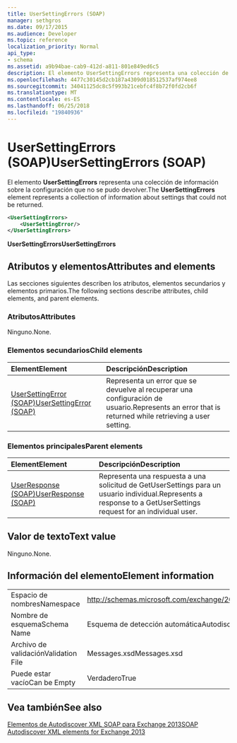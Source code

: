 ```yaml
---
title: UserSettingErrors (SOAP)
manager: sethgros
ms.date: 09/17/2015
ms.audience: Developer
ms.topic: reference
localization_priority: Normal
api_type:
- schema
ms.assetid: a9b94bae-cab9-412d-a811-801e849ed6c5
description: El elemento UserSettingErrors representa una colección de información sobre la configuración que no se pudo devolver.
ms.openlocfilehash: 4477c30145d2cb187a4309d018512537af974ee8
ms.sourcegitcommit: 34041125dc8c5f993b21cebfc4f8b72f0fd2cb6f
ms.translationtype: MT
ms.contentlocale: es-ES
ms.lasthandoff: 06/25/2018
ms.locfileid: "19840936"
---
```

# <a name="usersettingerrors-soap"></a><span data-ttu-id="204fd-103">UserSettingErrors (SOAP)</span><span class="sxs-lookup"><span data-stu-id="204fd-103">UserSettingErrors (SOAP)</span></span>

<span data-ttu-id="204fd-104">El elemento **UserSettingErrors** representa una colección de información sobre la configuración que no se pudo devolver.</span><span class="sxs-lookup"><span data-stu-id="204fd-104">The **UserSettingErrors** element represents a collection of information about settings that could not be returned.</span></span> 
  
```XML
<UserSettingErrors>
    <UserSettingError/>
</UserSettingErrors>
```

 <span data-ttu-id="204fd-105">**UserSettingErrors**</span><span class="sxs-lookup"><span data-stu-id="204fd-105">**UserSettingErrors**</span></span>
## <a name="attributes-and-elements"></a><span data-ttu-id="204fd-106">Atributos y elementos</span><span class="sxs-lookup"><span data-stu-id="204fd-106">Attributes and elements</span></span>

<span data-ttu-id="204fd-107">Las secciones siguientes describen los atributos, elementos secundarios y elementos primarios.</span><span class="sxs-lookup"><span data-stu-id="204fd-107">The following sections describe attributes, child elements, and parent elements.</span></span>
  
### <a name="attributes"></a><span data-ttu-id="204fd-108">Atributos</span><span class="sxs-lookup"><span data-stu-id="204fd-108">Attributes</span></span>

<span data-ttu-id="204fd-109">Ninguno.</span><span class="sxs-lookup"><span data-stu-id="204fd-109">None.</span></span>
  
### <a name="child-elements"></a><span data-ttu-id="204fd-110">Elementos secundarios</span><span class="sxs-lookup"><span data-stu-id="204fd-110">Child elements</span></span>

|<span data-ttu-id="204fd-111">**Element**</span><span class="sxs-lookup"><span data-stu-id="204fd-111">**Element**</span></span>|<span data-ttu-id="204fd-112">**Descripción**</span><span class="sxs-lookup"><span data-stu-id="204fd-112">**Description**</span></span>|
|:-----|:-----|
|[<span data-ttu-id="204fd-113">UserSettingError (SOAP)</span><span class="sxs-lookup"><span data-stu-id="204fd-113">UserSettingError (SOAP)</span></span>](usersettingerror-soap.md) <br/> |<span data-ttu-id="204fd-114">Representa un error que se devuelve al recuperar una configuración de usuario.</span><span class="sxs-lookup"><span data-stu-id="204fd-114">Represents an error that is returned while retrieving a user setting.</span></span>  <br/> |
   
### <a name="parent-elements"></a><span data-ttu-id="204fd-115">Elementos principales</span><span class="sxs-lookup"><span data-stu-id="204fd-115">Parent elements</span></span>

|<span data-ttu-id="204fd-116">**Element**</span><span class="sxs-lookup"><span data-stu-id="204fd-116">**Element**</span></span>|<span data-ttu-id="204fd-117">**Descripción**</span><span class="sxs-lookup"><span data-stu-id="204fd-117">**Description**</span></span>|
|:-----|:-----|
|[<span data-ttu-id="204fd-118">UserResponse (SOAP)</span><span class="sxs-lookup"><span data-stu-id="204fd-118">UserResponse (SOAP)</span></span>](userresponse-soap.md) <br/> |<span data-ttu-id="204fd-119">Representa una respuesta a una solicitud de GetUserSettings para un usuario individual.</span><span class="sxs-lookup"><span data-stu-id="204fd-119">Represents a response to a GetUserSettings request for an individual user.</span></span>  <br/> |
   
## <a name="text-value"></a><span data-ttu-id="204fd-120">Valor de texto</span><span class="sxs-lookup"><span data-stu-id="204fd-120">Text value</span></span>

<span data-ttu-id="204fd-121">Ninguno.</span><span class="sxs-lookup"><span data-stu-id="204fd-121">None.</span></span>
  
## <a name="element-information"></a><span data-ttu-id="204fd-122">Información del elemento</span><span class="sxs-lookup"><span data-stu-id="204fd-122">Element information</span></span>

|||
|:-----|:-----|
|<span data-ttu-id="204fd-123">Espacio de nombres</span><span class="sxs-lookup"><span data-stu-id="204fd-123">Namespace</span></span>  <br/> |http://schemas.microsoft.com/exchange/2010/Autodiscover  <br/> |
|<span data-ttu-id="204fd-124">Nombre de esquema</span><span class="sxs-lookup"><span data-stu-id="204fd-124">Schema Name</span></span>  <br/> |<span data-ttu-id="204fd-125">Esquema de detección automática</span><span class="sxs-lookup"><span data-stu-id="204fd-125">Autodiscover schema</span></span>  <br/> |
|<span data-ttu-id="204fd-126">Archivo de validación</span><span class="sxs-lookup"><span data-stu-id="204fd-126">Validation File</span></span>  <br/> |<span data-ttu-id="204fd-127">Messages.xsd</span><span class="sxs-lookup"><span data-stu-id="204fd-127">Messages.xsd</span></span>  <br/> |
|<span data-ttu-id="204fd-128">Puede estar vacío</span><span class="sxs-lookup"><span data-stu-id="204fd-128">Can be Empty</span></span>  <br/> |<span data-ttu-id="204fd-129">Verdadero</span><span class="sxs-lookup"><span data-stu-id="204fd-129">True</span></span>  <br/> |
   
## <a name="see-also"></a><span data-ttu-id="204fd-130">Vea también</span><span class="sxs-lookup"><span data-stu-id="204fd-130">See also</span></span>



[<span data-ttu-id="204fd-131">Elementos de Autodiscover XML SOAP para Exchange 2013</span><span class="sxs-lookup"><span data-stu-id="204fd-131">SOAP Autodiscover XML elements for Exchange 2013</span></span>](soap-autodiscover-xml-elements-for-exchange-2013.md)

